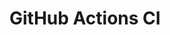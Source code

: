 # GitHub Actions CI

































































































































































































































































































































































































































































































































































































































































































































































































































































































































































































































































































































































































































































































































































































































































































































